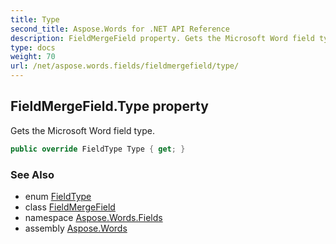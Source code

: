 ```yaml
---
title: Type
second_title: Aspose.Words for .NET API Reference
description: FieldMergeField property. Gets the Microsoft Word field type in C#.
type: docs
weight: 70
url: /net/aspose.words.fields/fieldmergefield/type/
---
```

## FieldMergeField.Type property

Gets the Microsoft Word field type.

```csharp
public override FieldType Type { get; }
```

### See Also

* enum [FieldType](../../fieldtype/)
* class [FieldMergeField](../)
* namespace [Aspose.Words.Fields](../../fieldmergefield/)
* assembly [Aspose.Words](../../../)
